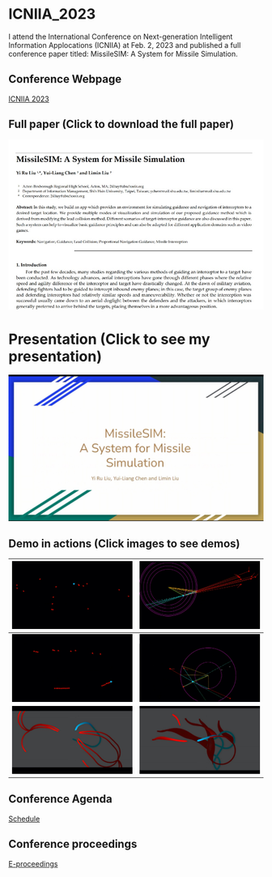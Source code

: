# ICNIIA_2023

I attend the International Conference on Next-generation Intelligent Information Applocations (ICNIIA) at Feb. 2, 2023 and published a full conference paper titled: MissileSIM: A System for Missile Simulation.

## Conference Webpage
[ICNIIA 2023](https://sites.google.com/mail.shu.edu.tw/shu-im-2023/%E9%A6%96%E9%A0%81?authuser=0)


## Full paper (Click to download the full paper)
<a href="supp/MisSIM.pdf" class="image fit"><img src="supp/YLiu.jpg" alt=""></a>

# Presentation (Click to see my presentation)

[![Watch the video](supp/ICNIIA_2023_present.jpg)](https://youtu.be/dBbuJg9fxYI)

## Demo in actions (Click images to see demos)

|[![Watch the video](supp/Burst01.jpg)](https://youtu.be/3wWiltxD8Tc)| [![Watch the video](supp/BurstCircle01.jpg)](https://youtu.be/pYxVjIowwP0)|
|-|-|
|[![Watch the video](supp/Direct01.jpg)](https://youtu.be/MYYXNTzoVZc)| [![Watch the video](supp/DirectCircle01.jpg)](https://youtu.be/r1oDdbGk6hc)|
|[![Watch the video](supp/FadeBurst01.jpg)](https://youtu.be/j9NPkt66FSM)| [![Watch the video](supp/FadeDirect01.jpg)](https://youtu.be/Nc_DmmQtxvg)|

## Conference Agenda
[Schedule](https://drive.google.com/file/d/1aUVv7goLzrCyancm6GE-RPX--ToFqC4s/view)

## Conference proceedings
[E-proceedings](https://sites.google.com/mail.shu.edu.tw/shu-im-2023/%E8%AB%96%E6%96%87%E9%9B%86)
